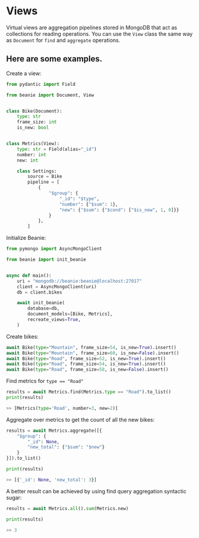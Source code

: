# Views

Virtual views are aggregation pipelines stored in MongoDB that act as collections for reading operations.
You can use the `View` class the same way as `Document` for `find` and `aggregate` operations.

## Here are some examples.

Create a view:

```python
from pydantic import Field

from beanie import Document, View


class Bike(Document):
    type: str
    frame_size: int
    is_new: bool


class Metrics(View):
    type: str = Field(alias="_id")
    number: int
    new: int

    class Settings:
        source = Bike
        pipeline = [
            {
                "$group": {
                    "_id": "$type",
                    "number": {"$sum": 1},
                    "new": {"$sum": {"$cond": ["$is_new", 1, 0]}}
                }
            },
        ]

```

Initialize Beanie:

```python
from pymongo import AsyncMongoClient

from beanie import init_beanie


async def main():
    uri = "mongodb://beanie:beanie@localhost:27017"
    client = AsyncMongoClient(uri)
    db = client.bikes

    await init_beanie(
        database=db, 
        document_models=[Bike, Metrics],
        recreate_views=True,
    )
```

Create bikes:

```python
await Bike(type="Mountain", frame_size=54, is_new=True).insert()
await Bike(type="Mountain", frame_size=60, is_new=False).insert()
await Bike(type="Road", frame_size=52, is_new=True).insert()
await Bike(type="Road", frame_size=54, is_new=True).insert()
await Bike(type="Road", frame_size=58, is_new=False).insert()
```

Find metrics for `type == "Road"`

```python
results = await Metrics.find(Metrics.type == "Road").to_list()
print(results)

>> [Metrics(type='Road', number=3, new=2)]
```

Aggregate over metrics to get the count of all the new bikes:

```python
results = await Metrics.aggregate([{
    "$group": {
        "_id": None,
        "new_total": {"$sum": "$new"}
    }
}]).to_list()

print(results)

>> [{'_id': None, 'new_total': 3}]
```

A better result can be achieved by using find query aggregation syntactic sugar:

```python
results = await Metrics.all().sum(Metrics.new)

print(results)

>> 3
```
